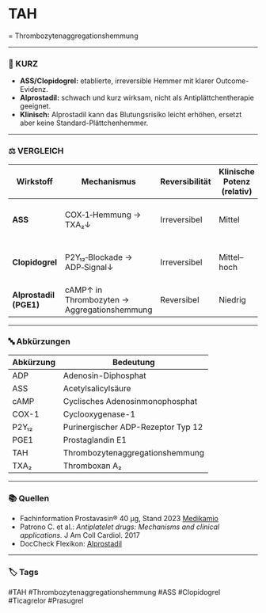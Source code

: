 # TAH
= Thrombozytenaggregationshemmung

---

### 💬 KURZ

- **ASS/Clopidogrel:** etablierte, irreversible Hemmer mit klarer Outcome-Evidenz.  
- **Alprostadil:** schwach und kurz wirksam, nicht als Antiplättchentherapie geeignet.  
- **Klinisch:** Alprostadil kann das Blutungsrisiko leicht erhöhen, ersetzt aber keine Standard-Plättchenhemmer.  
---

### ⚖️ VERGLEICH

| Wirkstoff              | Mechanismus                                 | Reversibilität | Klinische Potenz (relativ) | Wirkdauer                                |
| ---------------------- | ------------------------------------------- | -------------- | -------------------------- | ---------------------------------------- |
| **ASS**                | COX‑1‑Hemmung → TXA₂↓                       | Irreversibel   | Mittel                     | 7–10 Tage (Lebensdauer der Thrombozyten) |
| **Clopidogrel**        | P2Y₁₂‑Blockade → ADP‑Signal↓                | Irreversibel   | Mittel–hoch                | 5–7 Tage (Lebensdauer der Thrombozyten)  |
| **Alprostadil (PGE1)** | cAMP↑ in Thrombozyten → Aggregationshemmung | Reversibel     | Niedrig                    | Minuten–Stunden                          |

---

### 🔤 Abkürzungen

| Abkürzung | Bedeutung                                                                 |
|-----------|----------------------------------------------------------------------------|
| ADP       | Adenosin-Diphosphat                                                        |
| ASS       | Acetylsalicylsäure                                                         |
| cAMP      | Cyclisches Adenosinmonophosphat                                            |
| COX-1     | Cyclooxygenase-1                                                           |
| P2Y₁₂     | Purinergischer ADP-Rezeptor Typ 12                                         |
| PGE1      | Prostaglandin E1                                                           |
| TAH       | Thrombozytenaggregationshemmung                                            |
| TXA₂      | Thromboxan A₂                                                              |

---

### 📚 Quellen
- Fachinformation Prostavasin® 40 µg, Stand 2023 [Medikamio](https://medikamio.com/de-de/medikamente/prostavasin-40-ug/pil)  
- Patrono C. et al.: *Antiplatelet drugs: Mechanisms and clinical applications.* J Am Coll Cardiol. 2017  
- DocCheck Flexikon: [Alprostadil](https://flexikon.doccheck.com/de/Alprostadil)  

---

### 🏷️ Tags
#TAH #Thrombozytenaggregationshemmung #ASS #Clopidogrel #Ticagrelor #Prasugrel